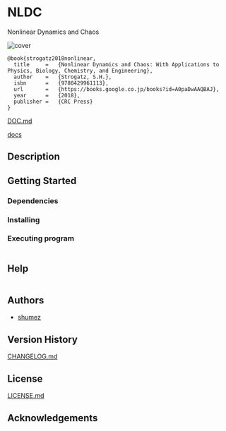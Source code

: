 <!--
@Author: shume
@Date:   2018-06-02 11:10:62
@Project: proj
@Filename: README.md
@Last modified by:   shume
@Last modified time: 2018-06-02 11:11:32
-->


# NLDC

Nonlinear Dynamics and Chaos

![cover]

```
@book{strogatz2018nonlinear,
  title     =   {Nonlinear Dynamics and Chaos: With Applications to Physics, Biology, Chemistry, and Engineering},
  author    =   {Strogatz, S.H.},
  isbn      =   {9780429961113},
  url       =   {https://books.google.co.jp/books?id=A0paDwAAQBAJ},
  year      =   {2018},
  publisher =   {CRC Press}
}
```

[DOC.md]

[docs]

## Description


## Getting Started



### Dependencies



### Installing



### Executing program

```
```

## Help

```
```

## Authors

* [shumez]

## Version History

[CHANGELOG.md]

## License

[LICENSE.md]


## Acknowledgements


<!-- ------------------------------- -->
[shumez]: shumez
[DOC.md]: DOC.md
[docs]: docs/
[CHANGELOG.md]: CHANGELOG.md
[LICENSE.md]: LICENSE.md

[cover]: https://images-fe.ssl-images-amazon.com/images/I/51zWZl8ZIhL._SY346_.jpg
